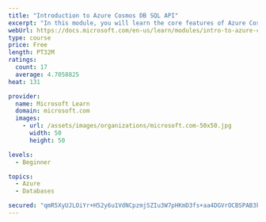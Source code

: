 ```yaml
---
title: "Introduction to Azure Cosmos DB SQL API"
excerpt: "In this module, you will learn the core features of Azure Cosmos DB SQL API and determine if it's a good fit for your projects."
webUrl: https://docs.microsoft.com/en-us/learn/modules/intro-to-azure-cosmos-db-core-api/
type: course
price: Free
length: PT32M
ratings:
  count: 17
  average: 4.7058825
heat: 131

provider:
  name: Microsoft Learn
  domain: microsoft.com
  images:
    - url: /assets/images/organizations/microsoft.com-50x50.jpg
      width: 50
      height: 50

levels:
  - Beginner

topics:
  - Azure
  - Databases

secured: "qmR5XyUJLOiYr+H52y6u1VdNCpzmjSZIu3W7pHKmD3fs+aa4DGVrOCBSPAB3kpqEjkR9orKZ+UD6HctlaRyHMmJmCX5clUip07V3roRtFWedS+jrrWyI+vhgM18cXD6u3yl0CtSktg3SSaokNsINTv7CnaVUpKxtckGQhfzvYo9Vq8QeySZspHBkSgY2cVSOlvgg5Rz/RxiV4GrxS1S/MBsblkwi9wNqFDWs1McIXWdNBfXeIr4rbSlbAnicd6nEkPGafeXo0x2FCSjS/sPxTww6E3nhVQtlR9L/uEgXtVmeSt/M0eja6NGtXAdhqKL0fdkjf/EvuWHDZaa3szTlEI+wqcHoYu01TSg1YXXIYUeTn6ipkRC+hIAa4yuD0x7mayTlVYj5mLbtjZnMDsoI6RCFbM4lXW6Szfb+G6LoWuI=;SKFXUce3GpaPIyL0C6DxSw=="
---
```


